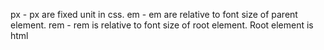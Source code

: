 px - px are fixed unit in css. 
em - em are relative to font size of parent element. 
rem - rem is relative to font size of root element. Root element is html
